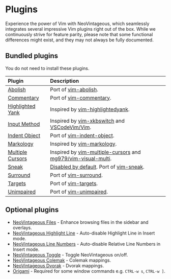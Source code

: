 # Plugins

Experience the power of Vim with NeoVintageous, which seamlessly integrates several impressive Vim plugins right out of the box. While we continuously strive for feature parity, please note that some functional differences might exist, and they may not always be fully documented.

## Bundled plugins

You do not need to install these plugins.

| Plugin                                                                            | Description
| :-------------------------------------------------------------------------------- | :----------
| [Abolish](/plugins/abolish)                                                       | Port of [vim-abolish](https://github.com/tpope/vim-abolish).
| [Commentary](/plugins/commentary)                                                 | Port of [vim-commentary](https://github.com/tpope/vim-commentary).
| [Highlighted Yank](/plugins/highlighted-yank)                                     | Inspired by [vim-highlightedyank](https://github.com/machakann/vim-highlightedyank).
| [Input Method](/plugins/input-method)                                             | Inspired by [vim-xkbswitch](https://github.com/lyokha/vim-xkbswitch) and [VSCodeVim/Vim](https://github.com/VSCodeVim/Vim#input-method).
| [Indent Object](/plugins/indent-object)                                           | Port of [vim-indent-object](https://github.com/michaeljsmith/vim-indent-object).
| [Markology](/plugins/markology)                                                   | Inspired by [vim-markology](https://github.com/jeetsukumaran/vim-markology).
| [Multiple Cursors](/plugins/multiple-cursors)                                     | Inspired by [vim-multiple-cursors](https://github.com/terryma/vim-multiple-cursors) and [mg979/vim-visual-multi](https://github.com/mg979/vim-visual-multi).
| [Sneak](/plugins/sneak)                                                           | [Disabled by default](/reference/settings#sneak). Port of [vim-sneak](https://github.com/justinmk/vim-sneak).
| [Surround](/plugins/surround)                                                     | Port of [vim-surround](https://github.com/tpope/vim-surround).
| [Targets](/plugins/targets)                                                       | Port of [vim-targets](https://github.com/wellle/targets.vim).
| [Unimpaired](/plugins/unimpaired)                                                 | Port of [vim-unimpaired](https://github.com/tpope/vim-unimpaired).

## Optional  plugins

- [NeoVintageous Files](https://github.com/gerardroche/NeoVintageousFiles) - Enhance browsing files in the sidebar and overlays.
- [NeoVintageous Highlight Line](https://github.com/gerardroche/NeoVintageousHighlightLine) - Auto-disable Highlight Line in Insert mode.
- [NeoVintageous Line Numbers](https://github.com/gerardroche/NeoVintageousLineNumbers) - Auto-disable Relative Line Numbers in Insert mode.
- [NeoVintageous Toggle](https://github.com/NeoVintageous/NeoVintageousToggle) - Toggle NeoVintageous on/off.
- [NeoVintageous Colemak](https://github.com/gerardroche/NeoVintageousColemak) - Colemak mappings.
- [NeoVintageous Dvorak](https://github.com/gerardroche/NeoVintageousDvorak) - Dvorak mappings.
- [Origami](https://github.com/SublimeText/Origami) - Required for some window commands e.g. `CTRL-w s`, `CTRL-w ]`.
